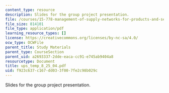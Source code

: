 ```yaml
---
content_type: resource
description: Slides for the group project presentation.
file: /courses/15-778-management-of-supply-networks-for-products-and-services-summer-2004/f923c637c167dd033f007fe2c98b029c_ups_temp_8_25_04.pdf
file_size: 814101
file_type: application/pdf
learning_resource_types: []
license: https://creativecommons.org/licenses/by-nc-sa/4.0/
ocw_type: OCWFile
parent_title: Study Materials
parent_type: CourseSection
parent_uid: a2693337-2dde-eaca-cc91-e745ab9404a8
resourcetype: Document
title: ups_temp_8_25_04.pdf
uid: f923c637-c167-dd03-3f00-7fe2c98b029c
---
```

Slides for the group project presentation.